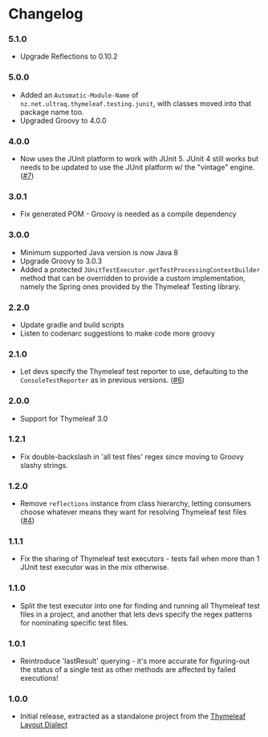 
Changelog
=========

### 5.1.0
 - Upgrade Reflections to 0.10.2

### 5.0.0
 - Added an `Automatic-Module-Name` of `nz.net.ultraq.thymeleaf.testing.junit`,
   with classes moved into that package name too.
 - Upgraded Groovy to 4.0.0

### 4.0.0
 - Now uses the JUnit platform to work with JUnit 5.  JUnit 4 still works but
   needs to be updated to use the JUnit platform w/ the "vintage" engine.
   ([#7](https://github.com/ultraq/thymeleaf-testing-junit/issues/7))

### 3.0.1
 - Fix generated POM - Groovy is needed as a compile dependency

### 3.0.0
 - Minimum supported Java version is now Java 8
 - Upgrade Groovy to 3.0.3
 - Added a protected `JUnitTestExecutor.getTestProcessingContextBuilder` method
   that can be overridden to provide a custom implementation, namely the Spring
   ones provided by the Thymeleaf Testing library.

### 2.2.0
 - Update gradle and build scripts
 - Listen to codenarc suggestions to make code more groovy

### 2.1.0
 - Let devs specify the Thymeleaf test reporter to use, defaulting to the
   `ConsoleTestReporter` as in previous versions.
   ([#6](https://github.com/ultraq/thymeleaf-testing-junit/issues/6))

### 2.0.0
 - Support for Thymeleaf 3.0

### 1.2.1
 - Fix double-backslash in 'all test files' regex since moving to Groovy slashy
   strings.

### 1.2.0
 - Remove `reflections` instance from class hierarchy, letting consumers choose
   whatever means they want for resolving Thymeleaf test files
   ([#4](https://github.com/ultraq/thymeleaf-testing-junit/issues/4))

### 1.1.1
 - Fix the sharing of Thymeleaf test executors - tests fail when more than 1
   JUnit test executor was in the mix otherwise.

### 1.1.0
 - Split the test executor into one for finding and running all Thymeleaf test
   files in a project, and another that lets devs specify the regex patterns for
   nominating specific test files.

### 1.0.1
 - Reintroduce 'lastResult' querying - it's more accurate for figuring-out the
   status of a single test as other methods are affected by failed executions!

### 1.0.0
 - Initial release, extracted as a standalone project from the
   [Thymeleaf Layout Dialect](https://github.com/ultraq/thymeleaf-layout-dialect)
